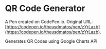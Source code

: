 # QR Code Generator

A Pen created on CodePen.io. Original URL: [https://codepen.io/theusdmatos/pen/zYrLazb](https://codepen.io/theusdmatos/pen/zYrLazb).

Generates QR Codes using Google Charts API
